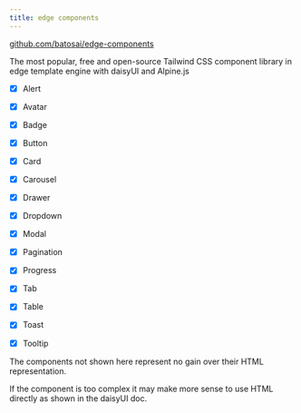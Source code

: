 ```yaml
---
title: edge components
---
```


[github.com/batosai/edge-components](https://github.com/batosai/edge-components)

The most popular, free and open-source Tailwind CSS component library in edge template engine with daisyUI and Alpine.js

- [x] Alert
- [x] Avatar
- [x] Badge
- [x] Button
- [x] Card
- [x] Carousel
- [x] Drawer
- [x] Dropdown
- [x] Modal
- [x] Pagination
- [x] Progress
- [x] Tab
- [x] Table
- [x] Toast
- [x] Tooltip


The components not shown here represent no gain over their HTML representation.

If the component is too complex it may make more sense to use HTML directly as shown in the daisyUI doc. 
